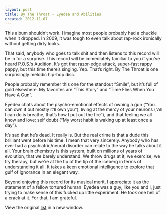 ```yaml
---
layout: post
title: By The Throat - Eyedea and Abilities
created: 2012-11-07
---
```




This album shouldn’t work. I imagine most people probably had a chuckle
when it dropped. In 2009, it was tough to even talk about rap-rock
ironically without getting dirty looks. 

That said, anybody who goes to talk shit and then listens to this record
will be in for a surprise. This record will be immediately familiar to
you if you’ve heard P.O.S.’s Audition. It’s got that razor-edge attack,
super-fast rappy pappy, but this time there’s singing. Yep. That’s
right. By The Throat is one surprisingly melodic hip-hop disc. 

People probably remember this one for the standout “Smile”, but it’s
full of gold elsewhere. My favorites are “This Story” and “Time Flies
When You Have A Gun”. 

Eyedea chats about the psycho-emotional effects of owning a gun (“You
can own it but mostly it’ll own you”), living at the mercy of your
neurons (“All I can do is breathe, that’s how I put out the fire”), and
that feeling we all know and love: self doubt (“My worst habit is waking
up at least once a day”). 

It’s sad that he’s dead. It really is. But the real crime is that a dude
this brilliant went before his time. I mean that very sincerely. Anybody
who has ever had a psychiatric/neural disorder can relate to the way he
talks about it all. Your brain chemistry is this system, built on
millions of years of evolution, that we barely understand. We throw
drugs at it, we exercise, we try therapy, but we’re at the tip of the
tip of the iceberg in terms of understanding it all. It takes a keen
emotional intelligence to explore that gulf of ignorance in an elegant
way. 

Beyond enjoying this record for its musical merit, I appreciate it as
the statement of a fellow tortured human. Eyedea was a guy, like you and
I, just trying to make sense of this fucked up little experiment. He
took one hell of a crack at it. For that, I am grateful.

View the
original [list](https://docs.google.com/spreadsheet/pub?key=0ArDppihwaWa6dFdaeV9pOXNTeERqbWVFTFp5bWFuNmc&output=html)
in a new window.

